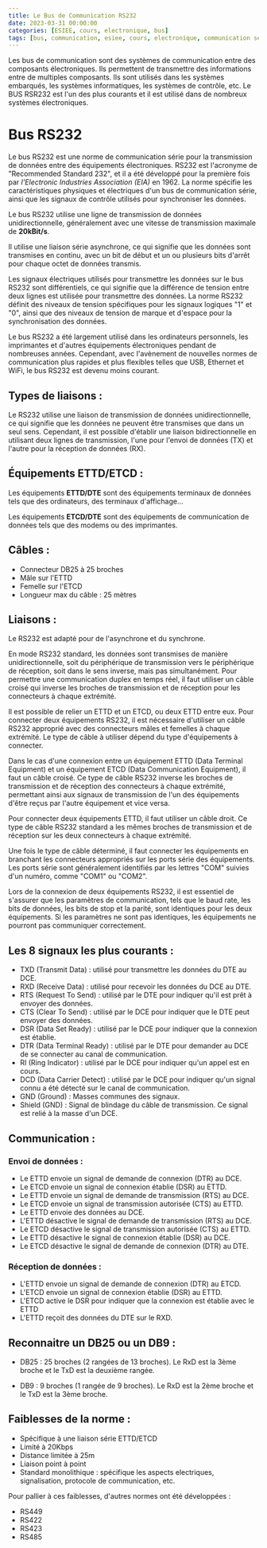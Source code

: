 ```yaml
---
title: Le Bus de Communication RS232
date: 2023-03-31 00:00:00
categories: [ESIEE, cours, electronique, bus]
tags: [bus, communication, esiee, cours, electronique, communication série, rs232]
---
```


Les bus de communication sont des systèmes de communication entre des composants électroniques. Ils permettent de transmettre des informations entre de multiples composants. Ils sont utilisés dans les systèmes embarqués, les systèmes informatiques, les systèmes de contrôle, etc. Le BUS RSR232 est l'un des plus courants et il est utilisé dans de nombreux systèmes électroniques.

# Bus RS232

Le bus RS232 est une norme de communication série pour la transmission de données entre des équipements électroniques. RS232 est l'acronyme de "Recommended Standard 232", et il a été développé pour la première fois par *l'Electronic Industries Association (EIA)* en 1962. La norme spécifie les caractéristiques physiques et électriques d'un bus de communication série, ainsi que les signaux de contrôle utilisés pour synchroniser les données.

Le bus RS232 utilise une ligne de transmission de données unidirectionnelle, généralement avec une vitesse de transmission maximale de **20kBit/s**.

Il utilise une liaison série asynchrone, ce qui signifie que les données sont transmises en continu, avec un bit de début et un ou plusieurs bits d'arrêt pour chaque octet de données transmis.

Les signaux électriques utilisés pour transmettre les données sur le bus RS232 sont différentiels, ce qui signifie que la différence de tension entre deux lignes est utilisée pour transmettre des données. La norme RS232 définit des niveaux de tension spécifiques pour les signaux logiques "1" et "0", ainsi que des niveaux de tension de marque et d'espace pour la synchronisation des données.

Le bus RS232 a été largement utilisé dans les ordinateurs personnels, les imprimantes et d'autres équipements électroniques pendant de nombreuses années. Cependant, avec l'avènement de nouvelles normes de communication plus rapides et plus flexibles telles que USB, Ethernet et WiFi, le bus RS232 est devenu moins courant.

## Types de liaisons :
Le RS232 utilise une liaison de transmission de données unidirectionnelle, ce qui signifie que les données ne peuvent être transmises que dans un seul sens. Cependant, il est possible d'établir une liaison bidirectionnelle en utilisant deux lignes de transmission, l'une pour l'envoi de données (TX) et l'autre pour la réception de données (RX).

## Équipements ETTD/ETCD :

Les équipements **ETTD/DTE** sont des équipements terminaux de données tels que des ordinateurs, des terminaux d'affichage...

Les équipements **ETCD/DTE** sont des équipements de communication de données tels que des modems ou des imprimantes. 

## Câbles :

- Connecteur DB25 à 25 broches
- Mâle sur l'ETTD 
- Femelle sur l'ETCD
- Longueur max du câble : 25 mètres	

## Liaisons : 

Le RS232 est adapté pour de l'asynchrone et du synchrone. 

En mode RS232 standard, les données sont transmises de manière unidirectionnelle, soit du périphérique de transmission vers le périphérique de réception, soit dans le sens inverse, mais pas simultanément. Pour permettre une communication duplex en temps réel, il faut utiliser un câble croisé qui inverse les broches de transmission et de réception pour les connecteurs à chaque extrémité.

Il est possible de relier un ETTD et un ETCD, ou deux ETTD entre eux. Pour connecter deux équipements RS232, il est nécessaire d'utiliser un câble RS232 approprié avec des connecteurs mâles et femelles à chaque extrémité. Le type de câble à utiliser dépend du type d'équipements à connecter.

Dans le cas d'une connexion entre un équipement ETTD (Data Terminal Equipment) et un équipement ETCD (Data Communication Equipment), il faut un câble croisé. Ce type de câble RS232 inverse les broches de transmission et de réception des connecteurs à chaque extrémité, permettant ainsi aux signaux de transmission de l'un des équipements d'être reçus par l'autre équipement et vice versa.

Pour connecter deux équipements ETTD, il faut utiliser un câble droit. Ce type de câble RS232 standard a les mêmes broches de transmission et de réception sur les deux connecteurs à chaque extrémité.

Une fois le type de câble déterminé, il faut connecter les équipements en branchant les connecteurs appropriés sur les ports série des équipements. Les ports série sont généralement identifiés par les lettres "COM" suivies d'un numéro, comme "COM1" ou "COM2".

Lors de la connexion de deux équipements RS232, il est essentiel de s'assurer que les paramètres de communication, tels que le baud rate, les bits de données, les bits de stop et la parité, sont identiques pour les deux équipements. Si les paramètres ne sont pas identiques, les équipements ne pourront pas communiquer correctement.

## Les 8 signaux les plus courants :

- TXD (Transmit Data) : utilisé pour transmettre les données du DTE au DCE.
- RXD (Receive Data) : utilisé pour recevoir les données du DCE au DTE.
- RTS (Request To Send) : utilisé par le DTE pour indiquer qu'il est prêt à envoyer des données.
- CTS (Clear To Send) : utilisé par le DCE pour indiquer que le DTE peut envoyer des données.
- DSR (Data Set Ready) : utilisé par le DCE pour indiquer que la connexion est établie.
- DTR (Data Terminal Ready) : utilisé par le DTE pour demander au DCE de se connecter au canal de communication.
- RI (Ring Indicator) : utilisé par le DCE pour indiquer qu'un appel est en cours.
- DCD (Data Carrier Detect) : utilisé par le DCE pour indiquer qu'un signal connu a été détecté sur le canal de communication.
- GND (Ground) : Masses communes des signaux.
- Shield (GND) : Signal de blindage du câble de transmission. Ce signal est relié à la masse d'un DCE.

## Communication :

### Envoi de données :

- Le ETTD envoie un signal de demande de connexion (DTR) au DCE.
- Le ETCD envoie un signal de connexion établie (DSR) au ETTD.
- Le ETTD envoie un signal de demande de transmission (RTS) au DCE.
- Le ETCD envoie un signal de transmission autorisée (CTS) au ETTD.
- Le ETTD envoie des données au DCE.
- L'ETTD désactive le signal de demande de transmission (RTS) au DCE.
- Le ETCD désactive le signal de transmission autorisée (CTS) au ETTD.
- Le ETTD désactive le signal de connexion établie (DSR) au DCE.
- Le ETCD désactive le signal de demande de connexion (DTR) au DTE.

### Réception de données :

- L'ETTD envoie un signal de demande de connexion (DTR) au ETCD.
- L'ETCD envoie un signal de connexion établie (DSR) au ETTD.
- L'ETCD active le DSR pour indiquer que la connexion est établie avec le ETTD
- L'ETTD reçoit des données du DTE sur le RXD.

## Reconnaitre un DB25 ou un DB9 :

- DB25 : 25 broches (2 rangées de 13 broches). Le RxD est la 3ème broche et le TxD est la deuxième rangée.

- DB9 : 9 broches (1 rangée de 9 broches). Le RxD est la 2ème broche et le TxD est la 3ème broche.

## Faiblesses de la norme :

- Spécifique à une liaison série ETTD/ETCD
- Limité à 20Kbps
- Distance limitée à 25m
- Liaison point à point
- Standard monolithique : spécifique les aspects electriques, signalisation, protocole de communication, etc.

Pour pallier à ces faiblesses, d'autres normes ont été développées :

- RS449
- RS422
- RS423
- RS485